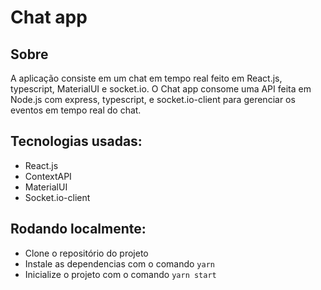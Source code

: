 # Chat app

## Sobre
  A aplicação consiste em um chat em tempo real feito em React.js, typescript, MaterialUI e socket.io. O Chat app consome uma API feita em Node.js com express, typescript, e socket.io-client para gerenciar os eventos em tempo real do chat.

## Tecnologias usadas:
  - React.js
  - ContextAPI
  - MaterialUI
  - Socket.io-client

## Rodando localmente:
  - Clone o repositório do projeto
  - Instale as dependencias com o comando `yarn`
  - Inicialize o projeto com o comando `yarn start`